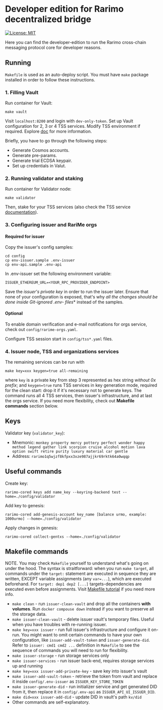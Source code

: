 # Developer edition for Rarimo decentralized bridge

[![License: MIT](https://img.shields.io/badge/License-MIT-yellow.svg)](https://opensource.org/licenses/MIT)

Here you can find the developer-edition to run the Rarimo cross-chain messaging protocol core for developer reasons.

## Running

`Makefile` is used as an auto-deploy script. You must have `make` package installed in order to follow these instructions.

### 1. Filling Vault

Run container for Vault:
```shell
make vault
```

Visit `localhost:8200` and login with `dev-only-token`. 
Set up Vault configuration for 2, 3 or 4 TSS services. Modify TSS environment if required. 
Explore [doc](https://github.com/rarimo/tss-svc#setup-the-hashicorp-vault-and-create-secret-for-your-tss-type-kv-version-2) for more information.

Briefly, you have to go through the following steps:
- Generate Cosmos accounts.
- Generate pre-params.
- Generate trial ECDSA keypair.
- Set up credentials in Valut.

### 2. Running validator and staking

Run container for Validator node:
```shell
make validator
```

Then, stake for your TSS services (also check the TSS service [documentation](https://github.com/rarimo/tss-svc#stake-tokens-to-become-an-active-party)).

### 3. Configuring issuer and RariMe orgs

#### Required for issuer

Copy the issuer's config samples:
```shell
cd config
cp env-issuer.sample .env-issuer
cp env-api.sample .env-api
```

In .env-issuer set the following environment variable:
```shell
ISSUER_ETHEREUM_URL=<YOUR_RPC_PROVIDER_ENDPOINT>
```

Save the *issuer's private key* in order to run the issuer later. Ensure that none of your configuration is exposed, that's why **all the changes should be done inside Git-ignored .env-* files** instead of the samples.

#### Optional

To enable domain verification and e-mail notifications for orgs service, check out `config/rarime-orgs.yaml`.

Configure TSS session start in `config/tss*.yaml` files.

### 4. Issuer node, TSS and organizations services

The remaining services can be run with
```shell
make key=xxx keygen=true all-remaining
```
where `key` is a private key from step 3 represented as hex string _without 0x prefix_; and `keygen=true` runs TSS services in key generation mode, required for the clean start: drop it if it's necessary not to generate keys. The command runs all 4 TSS services, then issuer's infrastructure, and at last the orgs service. If you need more flexibility, check out **Makefile commands** section below.

## Keys

Validator key (`validator_key`):
* Mnemonic: `monkey property mercy pottery perfect wonder happy method legend gather link scorpion cruise alcohol motion lava option swift retire purity luxury material car gentle`
* Address: `rarimo1q5wjzf8kfpxx3xze987ajjkr69rktk64a0wqqp`

## Useful commands

Create key:
```shell
rarimo-cored keys add name_key --keyring-backend test --home=./config/validator
```

Add key to genesis:
```shell
rarimo-cored add-genesis-account key_name [balance urmo, example: 1000urmo] --home=./config/validator
```

Apply changes in genesis:
```shell
rarimo-cored collect-gentxs --home=./config/validator
```

## Makefile commands

NOTE. You may check `Makefile` yourself to understand what's going on under the hood. The syntax is straitforward: when you run `make target`, all commands under the `target:` statement are executed in sequence they are written, EXCEPT variable assignments (any `var=...`), which are executed beforehand. For `target: dep1 dep2 [...]` targets-dependencies are executed even before assignments. Visit [Makefile tutorial](https://makefiletutorial.com/) if you need more info.

- `make clean` - run `issuer-clean-vault` and drop all the containers **with volumes**. Run `docker compouse down` instead if you want to preserve all the storage data.
- `make issuer-clean-vault` - delete issuer vault's temporary files. Useful when you have troubles with re-running issuer.
- `make key=xxx issuer` - run full issuer's infrastructure and configure it on-run. You might want to omit certain commands to have your own configuration, like `issuer-add-vault-token` and `issuer-generate-did`. Refer to `issuer: cmd1 cmd2 ...` definition in `Makefile` to see the sequence of commands you will need to run for flexibility.
- `make issuer-storage` - run storage services only
- `make issuer-services` - run issuer back-end, requires storage services up and running
- `make key=xxx issuer-add-private-key` - save key into issuer's vault
- `make issuer-add-vault-token` - retrieve the token from vault and replace it inside `config/.env-issuer` as `ISSUER_KEY_STORE_TOKEN`
- `make issuer-generate-did` - run initializer service and get generated DID from it, then replace it in `config/.env-api` as `ISSUER_API_UI_ISSUER_DID`.
- `make did=xxx issuer-add-did` - update DID in vault's path `kv/did`
- Other commands are self-explanatory.